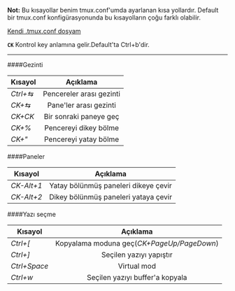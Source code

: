 **Not:** Bu kısayollar benim tmux.conf'umda ayarlanan kısa yollardır. Default bir tmux.conf konfigürasyonunda bu kısayolların çoğu farklı olabilir.

[Kendi .tmux.conf dosyam](https://github.com/mesuutt/dotfiles/blob/master/.tmux.conf)


**`CK`** Kontrol key anlamına gelir.Default'ta Ctrl+b'dir.

--------

####Gezinti

| Kısayol | Açıklama |
| ------------- |:-------------:|
| *Ctrl+⇆* | Pencereler arası gezinti |
| *CK+⇆* | Pane'ler arası gezinti |
| *CK+CK* | Bir sonraki paneye geç |
| *CK+%* | Pencereyi dikey bölme |
| *CK+"* | Pencereyi yatay bölme |

####Paneler

| Kısayol | Açıklama |
| ------------- |:-------------:|
| *CK-Alt+1* | Yatay bölünmüş paneleri dikeye çevir |
| *CK-Alt+2* | Dikey bölünmüş paneleri yataya çevir |

####Yazı seçme

| Kısayol | Açıklama |
| ------------- |:-------------:|
| *Ctrl+[* | Kopyalama moduna geç(*CK+PageUp/PageDown*) |
| *Ctrl+]* | Seçilen yazıyı yapıştır|
| *Ctrl+Space* | Virtual mod |
| *Ctrl+w* | Seçilen yazıyı buffer'a kopyala |

